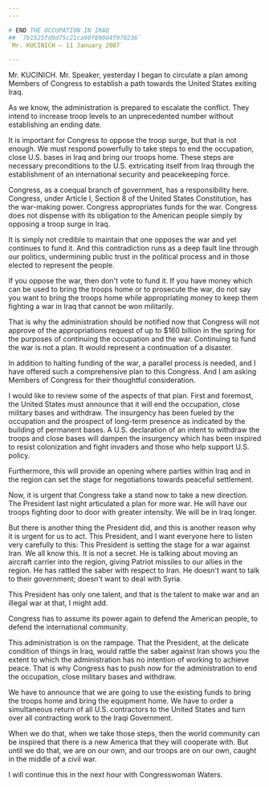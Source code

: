 ```yaml
---
---

# END THE OCCUPATION IN IRAQ
## `7b1525fd9d75c21ca90f890d4f970236`
`Mr. KUCINICH — 11 January 2007`

---
```



Mr. KUCINICH. Mr. Speaker, yesterday I began to circulate a plan 
among Members of Congress to establish a path towards the United States 
exiting Iraq.

As we know, the administration is prepared to escalate the conflict. 
They intend to increase troop levels to an unprecedented number without 
establishing an ending date.

It is important for Congress to oppose the troop surge, but that is 
not enough. We must respond powerfully to take steps to end the 
occupation, close U.S. bases in Iraq and bring our troops home. These 
steps are necessary preconditions to the U.S. extricating itself from 
Iraq through the establishment of an international security and 
peacekeeping force.



Congress, as a coequal branch of government, has a responsibility 
here. Congress, under Article I, Section 8 of the United States 
Constitution, has the war-making power. Congress appropriates funds for 
the war. Congress does not dispense with its obligation to the American 
people simply by opposing a troop surge in Iraq.

It is simply not credible to maintain that one opposes the war and 
yet continues to fund it. And this contradiction runs as a deep fault 
line through our politics, undermining public trust in the political 
process and in those elected to represent the people.

If you oppose the war, then don't vote to fund it. If you have money 
which can be used to bring the troops home or to prosecute the war, do 
not say you want to bring the troops home while appropriating money to 
keep them fighting a war in Iraq that cannot be won militarily.

That is why the administration should be notified now that Congress 
will not approve of the appropriations request of up to $160 billion in 
the spring for the purposes of continuing the occupation and the war. 
Continuing to fund the war is not a plan. It would represent a 
continuation of a disaster.

In addition to halting funding of the war, a parallel process is 
needed, and I have offered such a comprehensive plan to this Congress. 
And I am asking Members of Congress for their thoughtful consideration.

I would like to review some of the aspects of that plan. First and 
foremost, the United States must announce that it will end the 
occupation, close military bases and withdraw. The insurgency has been 
fueled by the occupation and the prospect of long-term presence as 
indicated by the building of permanent bases. A U.S. declaration of an 
intent to withdraw the troops and close bases will dampen the 
insurgency which has been inspired to resist colonization and fight 
invaders and those who help support U.S. policy.

Furthermore, this will provide an opening where parties within Iraq 
and in the region can set the stage for negotiations towards peaceful 
settlement.

Now, it is urgent that Congress take a stand now to take a new 
direction. The President last night articulated a plan for more war. He 
will have our troops fighting door to door with greater intensity. We 
will be in Iraq longer.

But there is another thing the President did, and this is another 
reason why it is urgent for us to act. This President, and I want 
everyone here to listen very carefully to this: This President is 
setting the stage for a war against Iran. We all know this. It is not a 
secret. He is talking about moving an aircraft carrier into the region, 
giving Patriot missiles to our allies in the region. He has rattled the 
saber with respect to Iran. He doesn't want to talk to their 
government; doesn't want to deal with Syria.

This President has only one talent, and that is the talent to make 
war and an illegal war at that, I might add.

Congress has to assume its power again to defend the American people, 
to defend the international community.



This administration is on the rampage. That the President, at the 
delicate condition of things in Iraq, would rattle the saber against 
Iran shows you the extent to which the administration has no intention 
of working to achieve peace. That is why Congress has to push now for 
the administration to end the occupation, close military bases and 
withdraw.

We have to announce that we are going to use the existing funds to 
bring the troops home and bring the equipment home. We have to order a 
simultaneous return of all U.S. contractors to the United States and 
turn over all contracting work to the Iraqi Government.

When we do that, when we take those steps, then the world community 
can be inspired that there is a new America that they will cooperate 
with. But until we do that, we are on our own, and our troops are on 
our own, caught in the middle of a civil war.

I will continue this in the next hour with Congresswoman Waters.
